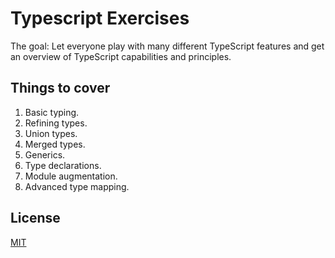 # Typescript Exercises

The goal: Let everyone play with many different TypeScript features and get an overview of TypeScript capabilities and principles.

## Things to cover

1. Basic typing.
2. Refining types.
3. Union types.
4. Merged types.
5. Generics.
6. Type declarations.
7. Module augmentation.
8. Advanced type mapping.

## License
[MIT](https://choosealicense.com/licenses/mit/)